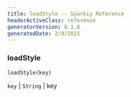 ```yaml
---
title: loadStyle -- Sparkiy Reference
headerActiveClass: reference
generatorVersion: 0.1.0
generatedDate: 2/9/2015
---
```


### loadStyle

    loadStyle(key)



`key` | `String` | key



